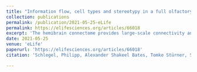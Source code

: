 ```yaml
---
title: "Information flow, cell types and stereotypy in a full olfactory connectome"
collection: publications
permalink: /publication/2021-05-25-eLife
permalink: https://elifesciences.org/articles/66018
excerpt: 'The hemibrain connectome provides large-scale connectivity and morphology information for the majority of the central brain of Drosophila melanogaster. Using this data set, we provide a complete description of the Drosophila olfactory system, covering all first, second and lateral horn-associated third-order neurons. We develop a generally applicable strategy to extract information flow and layered organisation from connectome graphs, mapping olfactory input to descending interneurons. This identifies a range of motifs including highly lateralised circuits in the antennal lobe and patterns of convergence downstream of the mushroom body and lateral horn. Leveraging a second data set we provide a first quantitative assessment of inter- versus intra-individual stereotypy. Comparing neurons across two brains (three hemispheres) reveals striking similarity in neuronal morphology across brains. Connectivity correlates with morphology and neurons of the same morphological type show similar connection variability within the same brain as across two brains.'
date: 2021-05-25
venue: 'eLife'
paperurl: 'https://elifesciences.org/articles/66018'
citation: 'Schlegel, Philipp, Alexander Shakeel Bates, Tomke Stürner, Sridhar R Jagannathan, Nikolas Drummond, Joseph Hsu, Laia Serratosa Capdevila, et al. “Information Flow, Cell Types and Stereotypy in a Full Olfactory Connectome.” ELife 10 (May 25, 2021): e66018.'

---
```

